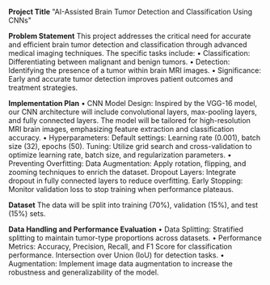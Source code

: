 **Project Title**
"AI-Assisted Brain Tumor Detection and Classification Using CNNs"

**Problem Statement**
This project addresses the critical need for accurate and efficient brain tumor detection and classification through advanced medical imaging techniques. The specific tasks include:
•	Classification: Differentiating between malignant and benign tumors.
•	Detection: Identifying the presence of a tumor within brain MRI images.
•	Significance: Early and accurate tumor detection improves patient outcomes and treatment strategies.

**Implementation Plan**
•	CNN Model Design: Inspired by the VGG-16 model, our CNN architecture will include convolutional layers, max-pooling layers, and fully connected layers. The model will be tailored for high-resolution MRI brain images, emphasizing feature extraction and classification accuracy.
•	Hyperparameters:
  Default settings: Learning rate (0.001), batch size (32), epochs (50).
  Tuning: Utilize grid search and cross-validation to optimize learning rate, batch size, and regularization parameters.
•	Preventing Overfitting:
  Data Augmentation: Apply rotation, flipping, and zooming techniques to enrich the dataset.
  Dropout Layers: Integrate dropout in fully connected layers to reduce overfitting.
  Early Stopping: Monitor validation loss to stop training when performance plateaus.

**Dataset**
  The data will be split into training (70%), validation (15%), and test (15%) sets.

**Data Handling and Performance Evaluation**
•	Data Splitting: Stratified splitting to maintain tumor-type proportions across datasets.
•	Performance Metrics: Accuracy, Precision, Recall, and F1 Score for classification performance. Intersection over Union (IoU) for detection tasks.
•	Augmentation: Implement image data augmentation to increase the robustness and generalizability of the model.
